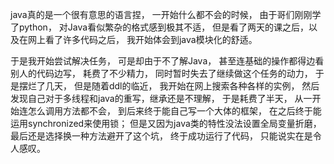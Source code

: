 java真的是一个很有意思的语言捏，
一开始什么都不会的时候，
由于哥们刚刚学了python，
对Java看似繁杂的格式感到极其不适，
但是看了两天的课之后，以及在网上看了许多代码之后，
我开始体会到java模块化的舒适。

于是我开始尝试解决任务，
可是却由于不了解Java，
甚至连基础的操作都得边看别人的代码边写，
耗费了不少精力，
同时暂时失去了继续做这个任务的动力，
于是摆烂了几天，
但是随着ddl的临近，
我开始在网上搜索各种各样的实例，
然后发现自己对于多线程和java的重写，继承还是不理解，
于是耗费了半天，
从一开始连怎么调用方法都不会，
到后来终于能自己写一个大体的框架，
在之后终于能运用synchronized来使用锁；
但是又因为java类的特性没法设置全局变量折磨，
最后还是选择换一种方法避开了这个坑，
终于成功运行了代码，
只能说实在是令人感叹。